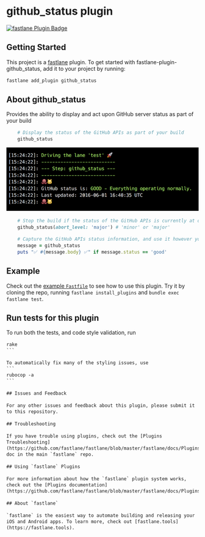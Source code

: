 # github_status plugin

[![fastlane Plugin Badge](https://rawcdn.githack.com/fastlane/fastlane/master/fastlane/assets/plugin-badge.svg)](https://rubygems.org/gems/fastlane-plugin-github_status)

## Getting Started

This project is a [fastlane](https://github.com/fastlane/fastlane) plugin. To get started with fastlane-plugin-github_status, add it to your project by running:

```bash
fastlane add_plugin github_status
```

## About github_status

Provides the ability to display and act upon GitHub server status as part of your build

```ruby
	# Display the status of the GitHub APIs as part of your build
	github_status
```

![example output](assets/example_output.png)


```ruby
	# Stop the build if the status of the GitHub APIs is currently at or above a certain level of trouble
	github_status(abort_level: 'major') # 'minor' or 'major'
```

```ruby
	# Capture the GitHub APIs status information, and use it however you'd like
	message = github_status
	puts "✅ #{message.body} ✅" if message.status == 'good'
```

## Example

Check out the [example `Fastfile`](fastlane/Fastfile) to see how to use this plugin. Try it by cloning the repo, running `fastlane install_plugins` and `bundle exec fastlane test`.

## Run tests for this plugin

To run both the tests, and code style validation, run

````
rake
```

To automatically fix many of the styling issues, use
```
rubocop -a
```

## Issues and Feedback

For any other issues and feedback about this plugin, please submit it to this repository.

## Troubleshooting

If you have trouble using plugins, check out the [Plugins Troubleshooting](https://github.com/fastlane/fastlane/blob/master/fastlane/docs/PluginsTroubleshooting.md) doc in the main `fastlane` repo.

## Using `fastlane` Plugins

For more information about how the `fastlane` plugin system works, check out the [Plugins documentation](https://github.com/fastlane/fastlane/blob/master/fastlane/docs/Plugins.md).

## About `fastlane`

`fastlane` is the easiest way to automate building and releasing your iOS and Android apps. To learn more, check out [fastlane.tools](https://fastlane.tools).
